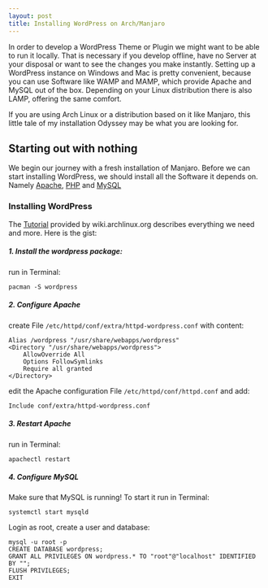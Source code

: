 ```yaml
---
layout: post
title: Installing WordPress on Arch/Manjaro
---
```


In order to develop a WordPress Theme or Plugin we might want to be able to run it locally. 
That is necessary if you develop offline, have no Server at your disposal or want 
to see the changes you make instantly. 
Setting up a WordPress instance on Windows and Mac is pretty convenient, 
because you can use Software like WAMP and MAMP, which provide Apache and MySQL out of the box.
Depending on your Linux distribution there is also LAMP, offering the same comfort.

If you are using Arch Linux or a distribution based on it like Manjaro, 
this little tale of my installation Odyssey may be what you are looking for. 

## Starting out with nothing
We begin our journey with a fresh installation of Manjaro. 
Before we can start installing WordPress, we should install all the Software it depends on.
Namely [Apache](https://wiki.archlinux.org/index.php/Apache_HTTP_Server#PHP), 
[PHP](https://wiki.archlinux.org/index.php/Apache_HTTP_Server#PHP) and 
[MySQL](https://wiki.archlinux.org/index.php/PHP#MySQL.2FMariaDB) 


### Installing WordPress
The [Tutorial](https://wiki.archlinux.org/index.php/Wordpress) 
provided by wiki.archlinux.org describes everything we need and more. Here is the gist:

##### 1. Install the wordpress package:
run  in Terminal:

    pacman -S wordpress
    
##### 2. Configure Apache
create File `/etc/httpd/conf/extra/httpd-wordpress.conf` with content:

    Alias /wordpress "/usr/share/webapps/wordpress"
    <Directory "/usr/share/webapps/wordpress">
    	AllowOverride All
    	Options FollowSymlinks
    	Require all granted
    </Directory>
    
edit the Apache configuration File `/etc/httpd/conf/httpd.conf` and add:

    Include conf/extra/httpd-wordpress.conf
    
##### 3. Restart Apache
run in Terminal:

    apachectl restart

##### 4. Configure MySQL
Make sure that MySQL is running!
To start it run in Terminal:

    systemctl start mysqld

Login as root, create a user and database:

    mysql -u root -p
    CREATE DATABASE wordpress;
    GRANT ALL PRIVILEGES ON wordpress.* TO "root"@"localhost" IDENTIFIED BY "";
    FLUSH PRIVILEGES;
    EXIT